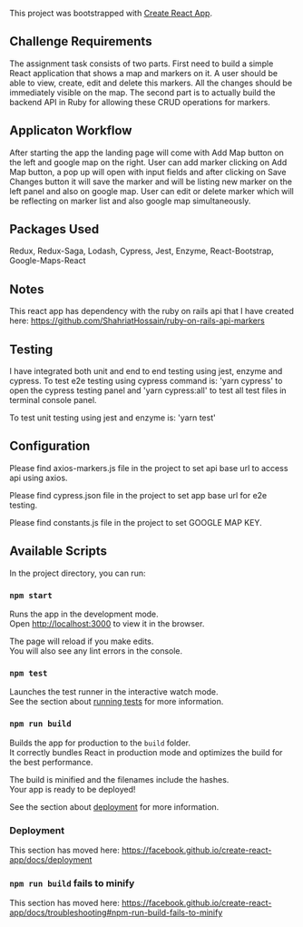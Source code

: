 This project was bootstrapped with [Create React App](https://github.com/facebook/create-react-app).

## Challenge Requirements
The assignment task consists of two parts. First need to build a simple React application that
shows a map and markers on it. A user should be able to view, create, edit and delete this markers.
All the changes should be immediately visible on the map. The second part is to actually build the
backend API in Ruby for allowing these CRUD operations for markers.

## Applicaton Workflow
After starting the app the landing page will come with Add Map button on the left and google map on the right. User can add marker clicking on Add Map button, a pop up will open with input fields and after clicking on Save Changes button it will save the marker and will be listing new marker on the left panel and also on google map. User can edit or delete marker which will be reflecting on marker list and also google map simultaneously.

## Packages Used
Redux,
Redux-Saga,
Lodash,
Cypress,
Jest,
Enzyme,
React-Bootstrap,
Google-Maps-React

## Notes
This react app has dependency with the ruby on rails api that I have created here: 
https://github.com/ShahriatHossain/ruby-on-rails-api-markers

## Testing
I have integrated both unit and end to end testing using jest, enzyme and cypress. 
To test e2e testing using cypress command is: 'yarn cypress' to open the cypress testing panel and 'yarn cypress:all' to test all test files in terminal console panel.

To test unit testing using jest and enzyme is: 'yarn test'

## Configuration
Please find axios-markers.js file in the project to set api base url to access api using axios.

Please find cypress.json file in the project to set app base url for e2e testing.

Please find constants.js file in the project to set GOOGLE MAP KEY.

## Available Scripts

In the project directory, you can run:

### `npm start`

Runs the app in the development mode.<br>
Open [http://localhost:3000](http://localhost:3000) to view it in the browser.

The page will reload if you make edits.<br>
You will also see any lint errors in the console.

### `npm test`

Launches the test runner in the interactive watch mode.<br>
See the section about [running tests](https://facebook.github.io/create-react-app/docs/running-tests) for more information.

### `npm run build`

Builds the app for production to the `build` folder.<br>
It correctly bundles React in production mode and optimizes the build for the best performance.

The build is minified and the filenames include the hashes.<br>
Your app is ready to be deployed!

See the section about [deployment](https://facebook.github.io/create-react-app/docs/deployment) for more information.

### Deployment

This section has moved here: https://facebook.github.io/create-react-app/docs/deployment

### `npm run build` fails to minify

This section has moved here: https://facebook.github.io/create-react-app/docs/troubleshooting#npm-run-build-fails-to-minify
